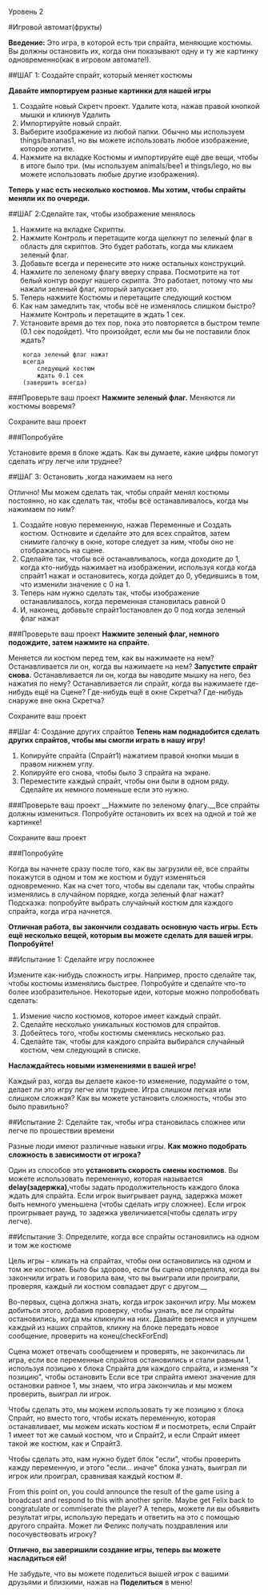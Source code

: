 Уровень 2

#Игровой автомат(фрукты)

__Введение:__
Это игра, в которой есть три спрайта, меняющие костюмы. Вы должны остановить их, когда они показывают одну и ту же картинку одновременно(как в игровом автомате!).

##ШАГ 1: Создайте спрайт, который меняет костюмы

__Давайте импортируем разные картинки для нашей игры__ 

1. Создайте новый Скретч проект. Удалите кота, нажав правой кнопкой мышки и кликнув Удалить
2. Импортируйте новый спрайт.
3. Выберите изображение из любой папки. Обычно мы используем things/bananas1, но вы можете использовать любое изображение, которое хотите.
4. Нажмите на вкладке Костюмы и импортируйте ещё две вещи, чтобы в итоге было три. (мы используем animals/bee1 и things/lego, но вы можете использовать любые другие изображения).


__Теперь у нас есть несколько костюмов. Мы хотим, чтобы спрайты меняли их по очереди.__ 

##ШАГ 2:Сделайте так, чтобы изображение менялось

1. Нажмите на вкладке Скрипты.
2. Нажмите Контроль и перетащите когда щелкнут по зеленый флаг в область для скриптов. Это будет работать, когда мы кликаем зеленый флаг.
3. Добавьте всегда и перенесите это ниже остальных конструкций.
4. Нажмите по зеленому флагу вверху справа. Посмотрите на тот белый контур вокруг нашего скрипта. Это работает, потому что мы нажали зеленый флаг, который запускает это. 
5. Теперь нажмите Костюмы и перетащите следующий костюм
6. Как нам замедлить так, чтобы всё не изменялось слишком быстро? Нажмите Контроль и перетащите в ждать 1 сек.
7. Установите время до тех пор, пока это повторяется в быстром темпе (0.1 сек подойдет). Что произойдет, если мы бы не поставили блок ждать?

```
	когда зеленый флаг нажат
	всегда		
		следующий костюм
		ждать 0.1 сек
	(завершить всегда)
```

###Проверьте ваш проект
__Нажмите зеленый флаг.__ 
Меняются ли костюмы вовремя?

Сохраните ваш проект

###Попробуйте

Установите время в блоке ждать. Как вы думаете, какие цифры помогут сделать игру легче или труднее?

##ШАГ 3: Остановить ,когда нажимаем на него 

Отлично! Мы можем сделать так, чтобы спрайт менял костюмы постоянно, но как сделать так, чтобы всё останавливалось, когда мы нажимаем по ним?

1. Создайте новую переменную, нажав Переменные и Создать костюм. Остновите и сделайте это для всех спрайтов, затем снимите галочку в окне, которе следует за ним, чтобы оно не отображалось на сцене.
2. Сделайте так, чтобы всё останавливалось, когда доходите до 1, когда кто-нибудь нажимает на изображении, используя когда когда спрайт1 нажат и остановитесь, когда дойдет до 0, убедившись в том, что изменили значение с 0 на 1.
3. Теперь нам нужно сделать так, чтобы изображение останавливалось, когда переменная становилась равной 0
4. И, наконец, добавьте спрайт1остановлен до 0 под когда зеленый флаг нажат

###Проверьте ваш проект
__Нажмите зеленый флаг, немного подождите, затем нажмите на спрайте.__  

Меняется ли костюм перед тем, как вы нажимаете на нем?
Останавливается ли он, когда вы нажимаете на нем?
__Запустите спрайт снова.__ Останавливается ли он, когда вы наводите мышку на него, без нажатия по нему? Останавливается ли спрайт, когда вы нажимаете где-нибудь ещё на Сцене? Где-нибудь ещё в окне Скретча? Где-нибудь снаруже вне окна Скретча?

Сохраните ваш проект

##Шаг 4: Создание других спрайтов
__Тепень нам поднадобится сделать других спрайтов, чтобы мы смогли играть в нашу игру!__

1. Копируйте спрайта (Спрайт1) нажатием правой кнопки мыши в правом нижнем углу.
2. Копируйте его снова, чтобы было 3 спрайта на экране.
3. Переместите каждый спрайт, чтобы они были в одном ряду. Сделайте их немного поменьше если это нужно.

###Проверьте ваш проект
__Нажмите по зеленому флагу.__Все спрайты должны измениться. Попробуйте остановить их всех на одной и той же картинке!

Сохраните ваш проект

###Попробуйте

Когда вы начнете сразу после того, как вы загрузили её, все спрайты покажутся в одном и том же костюм и будут изменяться одновременно. Как на счет того, чтобы вы сделали так, чтобы спрайты изменялись в случайном порядке, когда зеленый флаг нажат?
Подсказка: попробуйте выбрать случайный костюм для каждого спрайта, когда игра начнется.

__Отличная работа, вы закончили создавать основную часть игры. Есть ещё несколько вещей, которым вы можете сделать для вашей игры. Попробуйте!__


##Испытание 1: Сделайте игру посложнее

Измените как-нибудь сложность игры. Например, просто сделайте так, чтобы костюмы изменялись быстрее. Попробуйте и сделайте что-то более изобразительное. Некоторые идеи, которые можно попробобвать сделать:

1. Измение число костюмов, которое имеет каждый спрайт.
2. Сделайте несколько уникальных костюмов для спрайтов.
3. Добейтесь того, чтобы костюмы сменялись несколько раз.
4. Сделайте так, чтобы для каждого спрайта выбирался случайный костюм, чем следующий в списке.

__Наслаждайтесь новыми изменениями в вашей игре!__

Каждый раз, когда вы делаете какое-то изменение, подумайте о том, делает ли это игру легче или труднее. Игра слишком легкая или слишком сложная? Как вы можете установить сложность, чтобы это было правильно?


##Испытание 2: Сделайте так, чтобы игра становилась сложнее или легче по прошествии времени

Разные люди имеют различные навыки игры. __Как можно подобрать сложность в зависимости от игрока?__

Один из способов это __установить скорость смены костюмов__. Вы можете использовать переменную, которая называется __delay(задержка)__,чтобы задать продолжительность каждого блока ждать для спрайта. Если игрок выигрывает раунд, задержка может быть немного уменьшена (чтобы сделать игру сложнее). Если игрок проигрывает раунд, то задежка увеличиается(чтобы сделать игру легче).

##Испытание 3: Определите, когда все спрайты остановились на одном и том же костюме

Цель игры - кликать на спрайтах, чтобы они остановились на одном и том же костюме. Было бы здорово, если бы сцена определяла, когда вы закончили играть и говорила вам, что вы выиграли или проиграли, проверяя, каждый ли костюм совпадает друг с другом.__

Во-первых, сцена должна знать, когда игрок закончил игру. Мы можем добиться этого, добавив проверку, чтобы узнать, все ли спрайты остановились, когда мы кликнули на них. Давайте вернемся и улучшем каждый из наших спрайтов, кликну на блоке передать новое сообщение, проверить на конец(checkForEnd)

Сцена может отвечать сообщением и проверять, не закончилась ли игра, если все переменные спрайтов остановились и стали равным 1, используя позицию х блока Спрайта для каждого спрайта, и изменяя "х позицию", чтобы остановить Если все три спрайта имеют значение для остановки равное 1, мы знаем, что игра закончилаь и мы можем проверить, выиграл ли игрок.

Чтобы сделать это, мы можем использовать ту же позицию х блока Спрайт, но вместо того, чтобы искать переменную, которая останавливает, мы можем искать костюм # и посмотреть, если Спрайт 1 имеет тот же самый костюм, что и Спрайт2, и если Спрайт имеет такой же костюм, как и Спрайт3.

Чтобы сделать это, нам нужно будет блок "если", чтобы проверить кажду переменную, и этого "если... иначе" блока узнать, выиграл ли игрок или проиграл, сравнивая каждый костюм #.

From this point on, you could announce the result of the game using a broadcast and respond to this with another sprite. Maybe get Felix back to congratulate or commiserate the player? А теперь, можете ли вы объявить результат игры, использую передать и ответить на это с помощью другого спрайта. Может ли Феликс получать поздравления или посочувствовать игроку?


__Отлично, вы заверишили создание игры, теперь вы можете насладиться ей!__

Не забудьте, что вы можете поделиться вышей игрок с вашими друзьями и близкими, нажав на __Поделиться__ в меню!